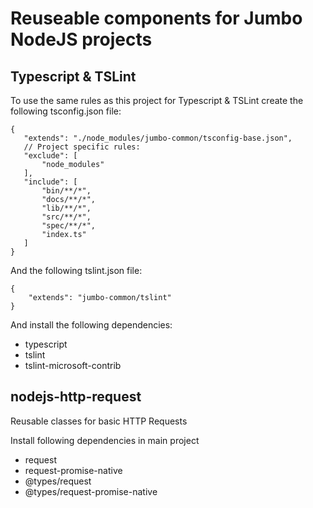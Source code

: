 # Reuseable components for Jumbo NodeJS projects

## Typescript & TSLint

To use the same rules as this project for Typescript & TSLint create the following tsconfig.json file:
```
{
   "extends": "./node_modules/jumbo-common/tsconfig-base.json",
   // Project specific rules:
   "exclude": [
       "node_modules"
   ],
   "include": [
       "bin/**/*",
       "docs/**/*",
       "lib/**/*",
       "src/**/*",
       "spec/**/*",
       "index.ts"
   ]
}
```
And the following tslint.json file:
```
{
    "extends": "jumbo-common/tslint"
}
```

And install the following dependencies:
* typescript
* tslint
* tslint-microsoft-contrib

## nodejs-http-request
Reusable classes for basic HTTP Requests

Install following dependencies in main project
* request
* request-promise-native
* @types/request
* @types/request-promise-native
